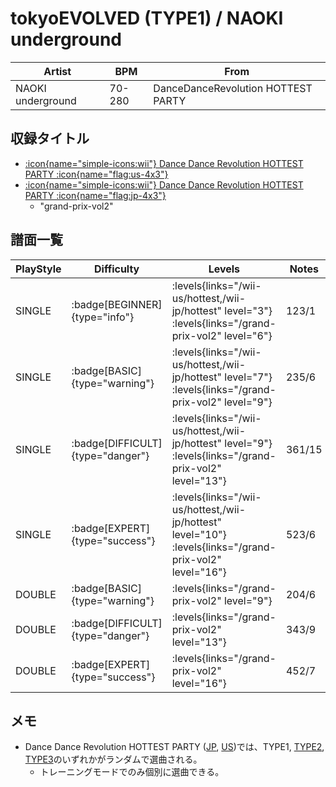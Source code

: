 # tokyoEVOLVED (TYPE1) / NAOKI underground

|Artist|BPM|From|
|------|---|----|
|NAOKI underground|70-280|DanceDanceRevolution HOTTEST PARTY|

## 収録タイトル

- [:icon{name="simple-icons:wii"} Dance Dance Revolution HOTTEST PARTY :icon{name="flag:us-4x3"}](/wii-us/hottest)
- [:icon{name="simple-icons:wii"} Dance Dance Revolution HOTTEST PARTY :icon{name="flag:jp-4x3"}](/wii-jp/hottest)
  - "grand-prix-vol2"

## 譜面一覧

|PlayStyle|Difficulty|Levels|Notes|Movie|
|---------|----------|------|-----|-----|
|SINGLE| :badge[BEGINNER]{type="info"}| :levels{links="/wii-us/hottest,/wii-jp/hottest" level="3"} :levels{links="/grand-prix-vol2" level="6"}|123/1||
|SINGLE| :badge[BASIC]{type="warning"}| :levels{links="/wii-us/hottest,/wii-jp/hottest" level="7"} :levels{links="/grand-prix-vol2" level="9"}|235/6||
|SINGLE| :badge[DIFFICULT]{type="danger"}| :levels{links="/wii-us/hottest,/wii-jp/hottest" level="9"} :levels{links="/grand-prix-vol2" level="13"}|361/15||
|SINGLE| :badge[EXPERT]{type="success"}| :levels{links="/wii-us/hottest,/wii-jp/hottest" level="10"} :levels{links="/grand-prix-vol2" level="16"}|523/6||
|DOUBLE| :badge[BASIC]{type="warning"}| :levels{links="/grand-prix-vol2" level="9"}|204/6||
|DOUBLE| :badge[DIFFICULT]{type="danger"}| :levels{links="/grand-prix-vol2" level="13"}|343/9||
|DOUBLE| :badge[EXPERT]{type="success"}| :levels{links="/grand-prix-vol2" level="16"}|452/7||

## メモ

- Dance Dance Revolution HOTTEST PARTY ([JP](/wii-jp/hottest), [US](/wii-us/hottest))では、TYPE1, [TYPE2](/wii-us/hottest/tokyoevolved-type2), [TYPE3](/wii-us/hottest/tokyoevolved-type3)のいずれかがランダムで選曲される。
  - トレーニングモードでのみ個別に選曲できる。
